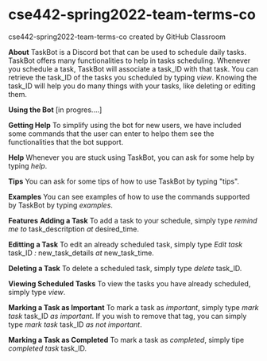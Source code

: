 # cse442-spring2022-team-terms-co
cse442-spring2022-team-terms-co created by GitHub Classroom

**About**
TaskBot is a Discord bot that can be used to schedule daily tasks. TaskBot offers many functionalities to help in tasks scheduling. Whenever you schedule a task, TaskBot
will associate a task_ID with that task. You can retrieve the task_ID of the tasks you scheduled by typing *view*. Knowing the task_ID will help you do many things with 
your tasks, like deleting or editing them. 

**Using the Bot**
[in progres....]

**Getting Help**
To simplify using the bot for new users, we have included some commands that the user can enter to helpo them see the functionalities that the bot support.

**Help**
Whenever you are stuck using TaskBot, you can ask for some help by typing *help*.

**Tips**
You can ask for some tips of how to use TaskBot by typing "tips".

**Examples**
You can see examples of how to use the commands supported by TaskBot by typing *examples*.

**Features**
**Adding a Task**
To add a task to your schedule, simply type *remind me to* task_descritption *at* desired_time.

**Editting a Task**
To edit an already scheduled task, simply type *Edit task* task_ID *:* new_task_details *at* new_task_time.

**Deleting a Task**
To delete a scheduled task, simply type *delete* task_ID.

**Viewing Scheduled Tasks**
To view the tasks you have already scheduled, simply type *view*.

**Marking a Task as Important**
To mark a task as *important*, simply type *mark task* task_ID *as important*. If you wish to remove that tag, you can simply type *mark task* task_ID *as not important*. 

**Marking a Task as Completed**
To mark a task as *completed*, simply tipe *completed task* task_ID.
